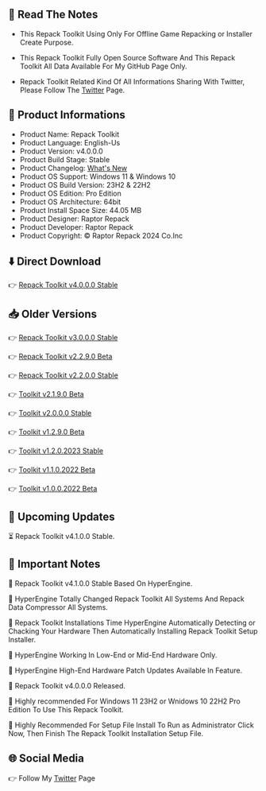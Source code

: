 📝 Read The Notes
-----------------

- This Repack Toolkit Using Only For Offline Game Repacking or Installer Create Purpose.

- This Repack Toolkit Fully Open Source Software And This Repack Toolkit All Data Available For My GitHub Page Only.

- Repack Toolkit Related Kind Of All Informations Sharing With Twitter, Please Follow The [Twitter](https://www.twitter.com/raptorrepack)
 Page.

🧾 Product Informations
-----------------------
- Product Name: Repack Toolkit
- Product Language: English-Us
- Product Version: v4.0.0.0 
- Product Build Stage: Stable 
- Product Changelog: [What's New](https://github.com/RaptorRepack/RepackToolkit/releases/tag/v4.0.0.0)
- Product OS Support: Windows 11 & Windows 10
- Product OS Build Version: 23H2 & 22H2
- Product OS Edition: Pro Edition
- Product OS Architecture: 64bit
- Product Install Space Size: 44.05 MB
- Product Designer: Raptor Repack
- Product Developer: Raptor Repack
- Product Copyright: © Raptor Repack 2024 Co.Inc

⬇️ Direct Download 
-------------------
👉 [Repack Toolkit v4.0.0.0 Stable](https://github.com/RaptorRepack/RaptorRepack/releases/download/Download/RepackToolkit64bit_v4.0.0.0.exe)

📥 Older Versions
-----------------
👉 [Repack Toolkit v3.0.0.0 Stable](https://github.com/RaptorRepack/RepackToolkit/releases/tag/v3.0.0.0)

👉 [Repack Toolkit v2.2.9.0 Beta](https://github.com/RaptorRepack/RepackToolkit/releases/tag/v2.2.9.0)

👉 [Repack Toolkit v2.2.0.0 Stable](https://github.com/RaptorRepack/RepackToolkit/releases/tag/v2.2.0.0)

👉 [Toolkit v2.1.9.0 Beta](https://github.com/RaptorRepack/RepackToolkit/releases/tag/v2.1.9.0)

👉 [Toolkit v2.0.0.0 Stable](https://github.com/RaptorRepack/RepackToolkit/releases/tag/v2.0.0.0)

👉 [Toolkit v1.2.9.0 Beta](https://github.com/RaptorRepack/RepackToolkit/releases/tag/v1.2.9.0)

👉 [Toolkit v1.2.0.2023 Stable](https://github.com/RaptorRepack/RepackToolkit/releases/tag/v1.2.0.0)

👉 [Toolkit v1.1.0.2022 Beta](https://github.com/RaptorRepack/RepackToolkit/releases/tag/v1.1.0.0)

👉 [Toolkit v1.0.0.2022 Beta](https://github.com/RaptorRepack/RepackToolkit/releases/tag/v1.0.0.0)

📢 Upcoming Updates 
--------------------
⏳ Repack Toolkit v4.1.0.0 Stable.


📝 Important Notes
-------------------
🔴 Repack Toolkit v4.1.0.0 Stable Based On HyperEngine.

🔴 HyperEngine Totally Changed Repack Toolkit All Systems And Repack Data Compressor All Systems.

🔴 Repack Toolkit Installations Time HyperEngine Automatically Detecting or Chacking Your Hardware Then Automatically Installing Repack Toolkit Setup Installer.

🔴 HyperEngine Working In Low-End or Mid-End Hardware Only.

🔴 HyperEngine High-End Hardware Patch Updates Available In Feature.

🔴 Repack Toolkit v4.0.0.0 Released.

🔴 Highly recommended For Windows 11 23H2 or Wnidows 10 22H2 Pro Edition To Use This Repack Toolkit.

🔴 Highly Recommended For Setup File Install To Run as Administrator Click Now, Then Finish The Repack Toolkit Installation Setup File.


🌐 Social Media
---------------
👉 Follow My [Twitter](https://www.twitter.com/raptorrepack) Page
